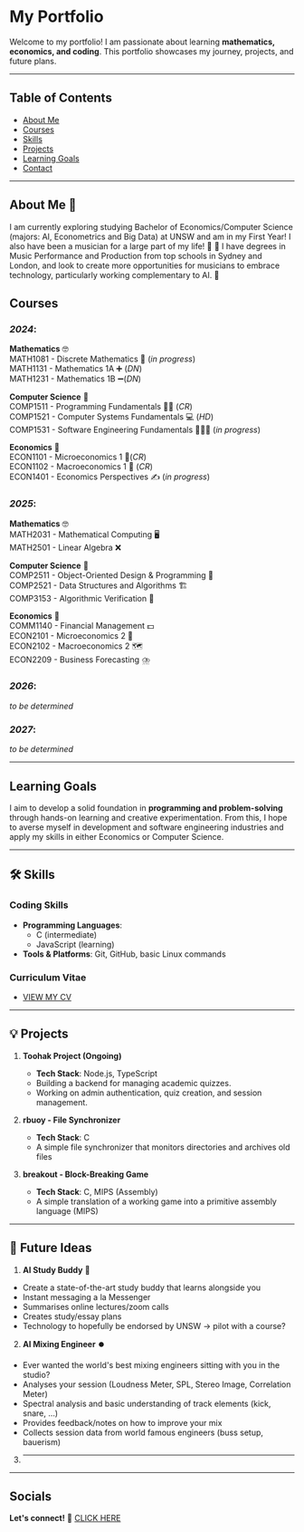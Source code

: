 # My Portfolio

Welcome to my portfolio! I am passionate about learning **mathematics, economics, and coding**. This portfolio showcases my journey, projects, and future plans.

---
## Table of Contents
- [About Me](#about-me)
- [Courses](#courses)
- [Skills](#skills)
- [Projects](#projects)
- [Learning Goals](#learning-goals)
- [Contact](#contact)


---
## About Me 📖  
I am currently exploring studying Bachelor of Economics/Computer Science (majors: AI, Econometrics and Big Data) at UNSW and am in my First Year!
I also have been a musician for a large part of my life! 🎵 🎻
I have degrees in Music Performance and Production from top schools in Sydney and London, and look to create more opportunities for musicians to embrace technology, particularly working complementary to AI. 🤖

## Courses
### _2024_:
**Mathematics** 🤓<br>
MATH1081 - Discrete Mathematics 🤫 (_in progress_)<br>
MATH1131 - Mathematics 1A ➕ (_DN_)<br>
MATH1231 - Mathematics 1B ➖(_DN_)<br>

**Computer Science** 🤠<br>
COMP1511 - Programming Fundamentals 👨‍🏫 (_CR_)<br>
COMP1521 - Computer Systems Fundamentals 💻 (_HD_)<br>
COMP1531 - Software Engineering Fundamentals 🧑‍🤝‍🧑 (_in progress_)<br>

**Economics** 🧐<br>
ECON1101 - Microeconomics 1 🧔(_CR_)<br>
ECON1102 - Macroeconomics 1 💱 (_CR_)<br>
ECON1401 - Economics Perspectives ✍️ (_in progress_)<br>

### _2025_:<br>
**Mathematics** 🤓<br>
MATH2031 - Mathematical Computing 🖥️<br>
MATH2501 - Linear Algebra ❌<br>

**Computer Science** 🤠<br>
COMP2511 - Object-Oriented Design & Programming 👷<br>
COMP2521 - Data Structures and Algorithms 🏗️<br>
COMP3153 - Algorithmic Verification 🪪<br>

**Economics** 🧐<br>
COMM1140 - Financial Management 💵<br>
ECON2101 - Microeconomics 2 🧒<br>
ECON2102 - Macroeconomics 2 🗺️<br>
ECON2209 - Business Forecasting ⛈️<br>

### _2026_:
_to be determined_

### _2027_:
_to be determined_

--- 

## Learning Goals
I aim to develop a solid foundation in **programming and problem-solving** through hands-on learning and creative experimentation.
From this, I hope to averse myself in development and software engineering industries and apply my skills in either Economics or Computer Science.

---

## 🛠 Skills  

### Coding Skills  
- **Programming Languages**:  
  - C (intermediate)  
  - JavaScript (learning)  
- **Tools & Platforms**: Git, GitHub, basic Linux commands

### Curriculum Vitae
- [VIEW MY CV](CV.pdf)
---

## 💡 Projects  

1. **Toohak Project (Ongoing)**  
   - **Tech Stack**: Node.js, TypeScript  
   - Building a backend for managing academic quizzes.  
   - Working on admin authentication, quiz creation, and session management.

2. **rbuoy - File Synchronizer**  
   - **Tech Stack**: C  
   - A simple file synchronizer that monitors directories and archives old files
  
3. **breakout - Block-Breaking Game**
   - **Tech Stack**: C, MIPS (Assembly)
   - A simple translation of a working game into a primitive assembly language (MIPS)
  
---
  
## 🚀 Future Ideas

1. **AI Study Buddy** 📖
  - Create a state-of-the-art study buddy that learns alongside you
  - Instant messaging a la Messenger
  - Summarises online lectures/zoom calls
  - Creates study/essay plans
  - Technology to hopefully be endorsed by UNSW -> pilot with a course?

2. **AI Mixing Engineer** ⏺️
  - Ever wanted the world's best mixing engineers sitting with you in the studio?
  - Analyses your session (Loudness Meter, SPL, Stereo Image, Correlation Meter)
  - Spectral analysis and basic understanding of track elements (kick, snare, ...)
  - Provides feedback/notes on how to improve your mix
  - Collects session data from world famous engineers (buss setup, bauerism)

3. ****
  
--- 
## Socials

**Let's connect!** 🤝 [CLICK HERE](https://www.linkedin.com/in/sergio-insuasti-003b26331/)
